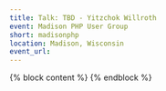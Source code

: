 ```yaml
---
title: Talk: TBD - Yitzchok Willroth
event: Madison PHP User Group
short: madisonphp
location: Madison, Wisconsin
event_url: 
---
```

{% block content %}
{% endblock %}